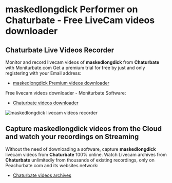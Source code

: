 # maskedlongdick Performer on Chaturbate - Free LiveCam videos downloader

## Chaturbate Live Videos Recorder

Monitor and record livecam videos of **maskedlongdick** from **Chaturbate** with Moniturbate.com
Get a premium trial for free by just and only registering with your Email address:
* [maskedlongdick Premium videos downloader](https://moniturbate.com/request-demo-licence-key.html)

Free livecam videos downloader - Moniturbate Software:
* [Chaturbate videos downloader](https://moniturbate.com/moniturbate-download-software.html)

![maskedlongdick livecam videos recorder](https://peachurnet.com/templates/moniturbate-software.png)


## Capture maskedlongdick videos from the Cloud and watch your recordings on Streaming

Without the need of downloading a software, capture **maskedlongdick** livecam videos from **Chaturbate** 100% online.
Watch Livecam archives from **Chaturbate** unlimitedly from thousands of existing recordings, only on Peachurbate.com and its websites network:
* [Chaturbate videos archives](https://peachurnet.com/)